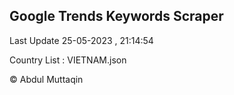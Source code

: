 

## Google Trends Keywords Scraper 
 
Last Update 25-05-2023 , 21:14:54

Country List :
VIETNAM.json



© Abdul Muttaqin 
